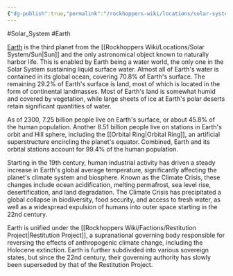 ```yaml
---
{"dg-publish":true,"permalink":"/rockhoppers-wiki/locations/solar-system/earth/earth/"}
---
```


#Solar_System #Earth 

[Earth](https://en.wikipedia.org/wiki/Earth) is the third planet from the [[Rockhoppers Wiki/Locations/Solar System/Sun\|Sun]] and the only astronomical object known to naturally harbor life. This is enabled by Earth being a water world, the only one in the Solar System sustaining liquid surface water. Almost all of Earth's water is contained in its global ocean, covering 70.8% of Earth's surface. The remaining 29.2% of Earth's surface is land, most of which is located in the form of continental landmasses. Most of Earth's land is somewhat humid and covered by vegetation, while large sheets of ice at Earth's polar deserts retain significant quantities of water.

As of 2300, 7.25 billion people live on Earth's surface, or about 45.8% of the human population. Another 8.51 billion people live on stations in Earth's orbit and Hill sphere, including the [[Orbital Ring\|Orbital Ring]], an artificial superstructure encircling the planet's equator. Combined, Earth and its orbital stations account for 99.4% of the human population.

Starting in the 19th century, human industrial activity has driven a steady increase in Earth's global average temperature, significantly affecting the planet's climate system and biosphere. Known as the Climate Crisis, these changes include ocean acidification, melting permafrost, sea level rise, desertification, and land degradation. The Climate Crisis has precipitated a global collapse in biodiversity, food security, and access to fresh water, as well as a widespread expulsion of humans into outer space starting in the 22nd century.

Earth is unified under the [[Rockhoppers Wiki/Factions/Restitution Project\|Restitution Project]], a supranational governing body responsible for reversing the effects of anthropogenic climate change, including the Holocene extinction. Earth is further subdivided into various sovereign states, but since the 22nd century, their governing authority has slowly been superseded by that of the Restitution Project.